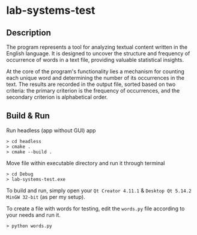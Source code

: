 # lab-systems-test

## Description

The program represents a tool for analyzing textual content written in the English language. It is designed to uncover the structure and frequency of occurrence of words in a text file, providing valuable statistical insights.

At the core of the program's functionality lies a mechanism for counting each unique word and determining the number of its occurrences in the text. The results are recorded in the output file, sorted based on two criteria: the primary criterion is the frequency of occurrences, and the secondary criterion is alphabetical order.

## Build & Run


Run headless (app without GUI) app

```batch
> cd headless
> cmake .
> cmake --build .
```

Move file within executable directory and run it through terminal

```batch
> cd Debug
> lab-systems-test.exe
```

To build and run, simply open your `Qt Creator 4.11.1` & `Desktop Qt 5.14.2 MinGW 32-bit` (as per my setup).

To create a file with words for testing, edit the `words.py` file according to your needs and run it.

```batch
> python words.py
```